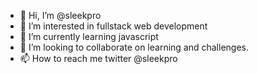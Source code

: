 - 👋 Hi, I’m @sleekpro
- 👀 I’m interested in fullstack web development 
- 🌱 I’m currently learning javascript
- 💞️ I’m looking to collaborate on learning and challenges.
- 📫 How to reach me twitter @sleekpro

<!---
sleekpro/sleekpro is a ✨ special ✨ repository because its `README.md` (this file) appears on your GitHub profile.
You can click the Preview link to take a look at your changes.
--->

